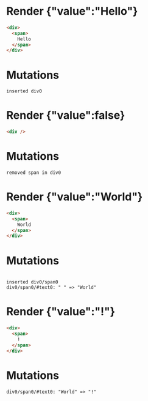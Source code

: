 # Render {"value":"Hello"}
```html
<div>
  <span>
    Hello
  </span>
</div>
```

# Mutations
```
inserted div0
```


# Render {"value":false}
```html
<div />
```

# Mutations
```
removed span in div0
```


# Render {"value":"World"}
```html
<div>
  <span>
    World
  </span>
</div>
```

# Mutations
```

inserted div0/span0
div0/span0/#text0: " " => "World"
```


# Render {"value":"!"}
```html
<div>
  <span>
    !
  </span>
</div>
```

# Mutations
```
div0/span0/#text0: "World" => "!"
```